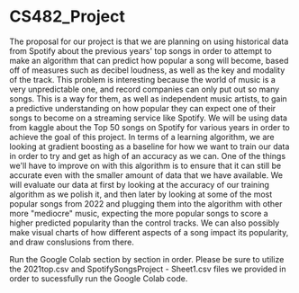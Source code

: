 # CS482_Project

The proposal for our project is that we are planning on using historical data from Spotify about the previous years' top songs in order to attempt to make an algorithm that can predict how popular a song will become, based off of measures such as decibel loudness, as well as the key and modality of the track. This problem is interesting because the world of music is a very unpredictable one, and record companies can only put out so many songs. This is a way for them, as well as independent music artists, to gain a predictive understanding on how popular they can expect one of their songs to become on a streaming service like Spotify. We will be using data from kaggle about the Top 50 songs on Spotify for various years in order to achieve the goal of this project. In terms of a learning algorithm, we are looking at gradient boosting as a baseline for how we want to train our data in order to try and get as high of an accuracy as we can. One of the things we'll have to improve on with this algorithm is to ensure that it can still be accurate even with the smaller amount of data that we have available. We will evaluate our data at first by looking at the accuracy of our training algorithm as we polish it, and then later by looking at some of the most popular songs from 2022 and plugging them into the algorithm with other more "mediocre" music, expecting the more popular songs to score a higher predicted popularity than the control tracks. We can also possibly make visual charts of how different aspects of a song impact its popularity, and draw conslusions from there.

Run the Google Colab section by section in order. Please be sure to utilize the 2021top.csv and SpotifySongsProject - Sheet1.csv files we provided in order to sucessfully run the Google Colab code. 
